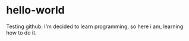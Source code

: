 # hello-world
Testing github:
I'm decided to learn programming, so here i am, learning how to do it.

